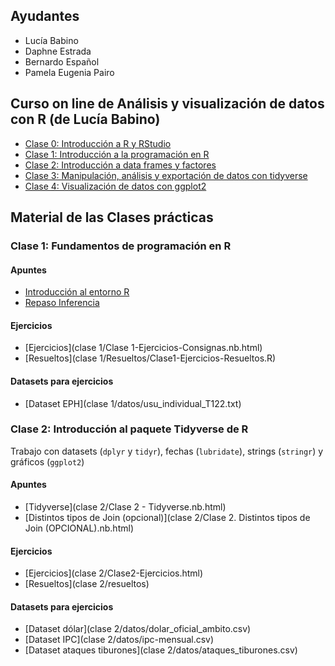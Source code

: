 ## Ayudantes

- Lucía Babino
- Daphne Estrada
- Bernardo Español
- Pamela Eugenia Pairo

## Curso on line de Análisis y visualización de datos con R (de Lucía Babino)
- [Clase 0: Introducción a R y RStudio](https://www.youtube.com/watch?v=CwMMtc9T6bA&list=PLYqQ3ecJzraGAcMR3V7hXddbrabB4q0i0)
- [Clase 1: Introducción a la programación en R](https://www.youtube.com/watch?v=ZFRdEmVe0JY&list=PLYqQ3ecJzraHY7nx2eraUPkMs2DYQLgtK)
- [Clase 2: Introducción a data frames y factores](https://www.youtube.com/watch?v=dYwPFQW3h1o&list=PLYqQ3ecJzraESiG-YcQ0FUZi26dHBSnzx)
- [Clase 3: Manipulación, análisis y exportación de datos con tidyverse](https://www.youtube.com/watch?v=OTttYM-oaGA&list=PLYqQ3ecJzraETao-jyb4VMO-5bhhPoX4G)
- [Clase 4: Visualización de datos con ggplot2](https://www.youtube.com/watch?v=qVSQ1HmvS4M&list=PLYqQ3ecJzraFraZdrOi05kx76aH7Cbz5H)

## Material de las Clases prácticas

### Clase 1: Fundamentos de programación en R

#### Apuntes

- [Introducción al entorno R](https://eea-uba.github.io/EEA-2025/clase%201/repaso_r.html)
- [Repaso Inferencia](https://github.com/eea-uba/EEA-2025/blob/main/clase%201/repaso.pdf)
  
#### Ejercicios

- [Ejercicios](clase 1/Clase 1-Ejercicios-Consignas.nb.html)
- [Resueltos](clase 1/Resueltos/Clase1-Ejercicios-Resueltos.R)

#### Datasets para ejercicios
- [Dataset EPH](clase 1/datos/usu_individual_T122.txt)

### Clase 2: Introducción al paquete Tidyverse de R

Trabajo con datasets (`dplyr` y  `tidyr`), fechas (`lubridate`), strings (`stringr`) y gráficos (`ggplot2`)

#### Apuntes

- [Tidyverse](clase 2/Clase 2 - Tidyverse.nb.html)
- [Distintos tipos de Join (opcional)](clase 2/Clase 2. Distintos tipos de Join (OPCIONAL).nb.html)

#### Ejercicios

- [Ejercicios](clase 2/Clase2-Ejercicios.html)
- [Resueltos](clase 2/resueltos)

#### Datasets para ejercicios

- [Dataset dólar](clase 2/datos/dolar_oficial_ambito.csv)
- [Dataset IPC](clase 2/datos/ipc-mensual.csv)
- [Dataset ataques tiburones](clase 2/datos/ataques_tiburones.csv)

  



